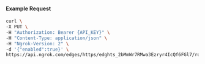 <!-- Code generated for API Clients. DO NOT EDIT. -->

#### Example Request

```bash
curl \
-X PUT \
-H "Authorization: Bearer {API_KEY}" \
-H "Content-Type: application/json" \
-H "Ngrok-Version: 2" \
-d '{"enabled":true}' \
https://api.ngrok.com/edges/https/edghts_2bMmWr7RMwa3Ezryr4IcQf6FGl7/routes/edghtsrt_2bMmWwosnnj270krKnJye1ZXGft/compression
```
